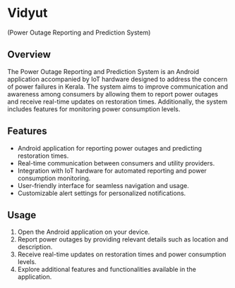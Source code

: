# Vidyut
(Power Outage Reporting and Prediction System)

## Overview
The Power Outage Reporting and Prediction System is an Android application accompanied by IoT hardware designed to address the concern of power failures in Kerala. The system aims to improve communication and awareness among consumers by allowing them to report power outages and receive real-time updates on restoration times. Additionally, the system includes features for monitoring power consumption levels.

## Features
- Android application for reporting power outages and predicting restoration times.
- Real-time communication between consumers and utility providers.
- Integration with IoT hardware for automated reporting and power consumption monitoring.
- User-friendly interface for seamless navigation and usage.
- Customizable alert settings for personalized notifications.

## Usage
1. Open the Android application on your device.
2. Report power outages by providing relevant details such as location and description.
3. Receive real-time updates on restoration times and power consumption levels.
4. Explore additional features and functionalities available in the application.

